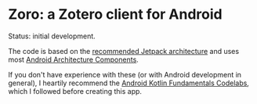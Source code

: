 # Zoro: a Zotero client for Android

Status: initial development.

The code is based on the
[recommended Jetpack architecture](https://developer.android.com/jetpack/docs/guide)
and uses most
[Android Architecture Components](https://developer.android.com/topic/libraries/architecture).

If you don't have experience with these (or with Android development in general), I heartily recommend the
[Android Kotlin Fundamentals Codelabs](https://codelabs.developers.google.com/android-kotlin-fundamentals/),
which I followed before creating this app.
